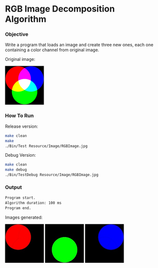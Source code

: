 # RGB Image Decomposition Algorithm

### Objective

Write a program that loads an image and create three new ones, each one containing a color channel from original image.

Original image:

![RGB Image](Resource/Image/RGBImage.jpg)

### How To Run

Release version:

```bash
make clean
make
./Bin/Test Resource/Image/RGBImage.jpg
```

Debug Version:

```bash
make clean
make debug
./Bin/TestDebug Resource/Image/RGBImage.jpg
```

### Output

```bash
Program start.
Algorithm duration: 100 ms
Program end.
```

Images generated:

![Red Image](Resource/Image/RedChannel.jpg)
![Green Image](Resource/Image/GreenChannel.jpg)
![Blue Image](Resource/Image/BlueChannel.jpg)



